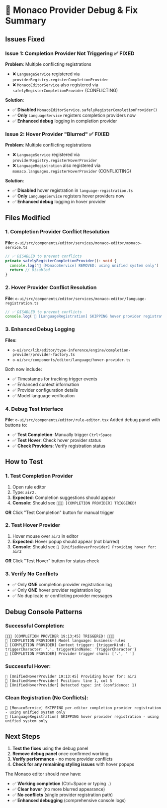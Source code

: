 # 🚨 Monaco Provider Debug & Fix Summary

## Issues Fixed

### **Issue 1: Completion Provider Not Triggering** ✅ FIXED
**Problem**: Multiple conflicting registrations
- ❌ `LanguageService` registered via `providerRegistry.registerCompletionProvider`
- ❌ `MonacoEditorService` also registered via `safelyRegisterCompletionProvider` (CONFLICTING)

**Solution**: 
- ✅ **Disabled** `MonacoEditorService.safelyRegisterCompletionProvider()` 
- ✅ **Only** `LanguageService` registers completion providers now
- ✅ **Enhanced debug** logging in completion provider

### **Issue 2: Hover Provider "Blurred"** ✅ FIXED  
**Problem**: Multiple conflicting registrations
- ❌ `LanguageService` registered via `providerRegistry.registerHoverProvider`
- ❌ `LanguageRegistration` also registered via `monaco.languages.registerHoverProvider` (CONFLICTING)

**Solution**:
- ✅ **Disabled** hover registration in `language-registration.ts`
- ✅ **Only** `LanguageService` registers hover providers now
- ✅ **Enhanced debug** logging in hover provider

## Files Modified

### 1. Completion Provider Conflict Resolution
**File**: `o-ui/src/components/editor/services/monaco-editor/monaco-service.ts`
```typescript
// ✅ DISABLED to prevent conflicts
private safelyRegisterCompletionProvider(): void {
  console.log('🚨 [MonacoService] REMOVED: using unified system only')
  return // Disabled
}
```

### 2. Hover Provider Conflict Resolution  
**File**: `o-ui/src/components/editor/services/monaco-editor/language-registration.ts`
```typescript
// ✅ DISABLED to prevent conflicts
console.log('🚨 [LanguageRegistration] SKIPPING hover provider registration - using unified system only')
```

### 3. Enhanced Debug Logging
**Files**: 
- `o-ui/src/lib/editor/type-inference/engine/completion-provider/provider-factory.ts`
- `o-ui/src/components/editor/language/hover-provider.ts`

Both now include:
- ✅ Timestamps for tracking trigger events
- ✅ Enhanced context information 
- ✅ Provider configuration details
- ✅ Model language verification

### 4. Debug Test Interface
**File**: `o-ui/src/components/editor/rule-editor.tsx`
Added debug panel with buttons to:
- ✅ **Test Completion**: Manually trigger `Ctrl+Space`
- ✅ **Test Hover**: Check hover provider status
- ✅ **Check Providers**: Verify registration status

## How to Test

### 1. **Test Completion Provider**
1. Open rule editor
2. Type: `air2.`
3. **Expected**: Completion suggestions should appear 
4. **Console**: Should see `🚨🚨🚨 [COMPLETION PROVIDER] TRIGGERED!`

**OR** Click "Test Completion" button for manual trigger

### 2. **Test Hover Provider**  
1. Hover mouse over `air2` in editor
2. **Expected**: Hover popup should appear (not blurred)
3. **Console**: Should see `🎯 [UnifiedHoverProvider] Providing hover for: air2`

**OR** Click "Test Hover" button for status check

### 3. **Verify No Conflicts**
- ✅ Only **ONE** completion provider registration log
- ✅ Only **ONE** hover provider registration log  
- ✅ No duplicate or conflicting provider messages

## Debug Console Patterns

### **Successful Completion**:
```
🚨🚨🚨 [COMPLETION PROVIDER 19:13:45] TRIGGERED! 🚨🚨🚨
🎯 [COMPLETION PROVIDER] Model language: business-rules
🎯 [COMPLETION PROVIDER] Context trigger: {triggerKind: 1, triggerCharacter: '.', triggerKindName: 'TriggerCharacter'}
🎯 [COMPLETION PROVIDER] Provider trigger chars: ['.', ' ']
```

### **Successful Hover**:
```
🎯 [UnifiedHoverProvider 19:13:45] Providing hover for: air2
🎯 [UnifiedHoverProvider] Position: line 1, col 5
🎯 [UnifiedHoverProvider] Detected type: int (confidence: 1)
```

### **Clean Registration** (No Conflicts):
```
🚨 [MonacoService] SKIPPING per-editor completion provider registration - using unified system only
🚨 [LanguageRegistration] SKIPPING hover provider registration - using unified system only
```

## Next Steps

1. **Test the fixes** using the debug panel
2. **Remove debug panel** once confirmed working
3. **Verify performance** - no more provider conflicts
4. **Check for any remaining styling issues** with hover popups

The Monaco editor should now have:
- ✅ **Working completion** (Ctrl+Space or typing `.`)
- ✅ **Clear hover** (no more blurred appearance)  
- ✅ **No conflicts** (single provider registration path)
- ✅ **Enhanced debugging** (comprehensive console logs) 